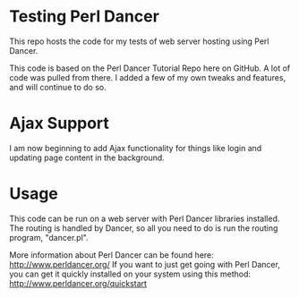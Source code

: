 # Testing Perl Dancer
This repo hosts the code for my tests of web server hosting using Perl Dancer.

This code is based on the Perl Dancer Tutorial Repo here on GitHub. A lot of code was pulled from there. I added a few of my own tweaks and features, and will continue to do so.

# Ajax Support
I am now beginning to add Ajax functionality for things like login and updating page content in the background.

# Usage

This code can be run on a web server with Perl Dancer libraries installed. The routing is handled by Dancer, so all you need to do is run the routing program, "dancer.pl".

More information about Perl Dancer can be found here: http://www.perldancer.org/
If you want to just get going with Perl Dancer, you can get it quickly installed on your system using this method: http://www.perldancer.org/quickstart
